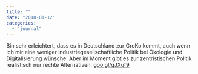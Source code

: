 ```yaml
---
title: ""
date: "2018-01-12"
categories: 
  - "journal"
---
```


Bin sehr erleichtert, dass es in Deutschland zur GroKo kommt, auch wenn ich mir eine weniger industriegesellschaftliche Politik bei Ökologie und Digitalisierung wünsche. Aber im Moment gibt es zur zentristischen Politik realistisch nur rechte Alternativen. [goo.gl/qJXuf9](https://goo.gl/qJXuf9)
